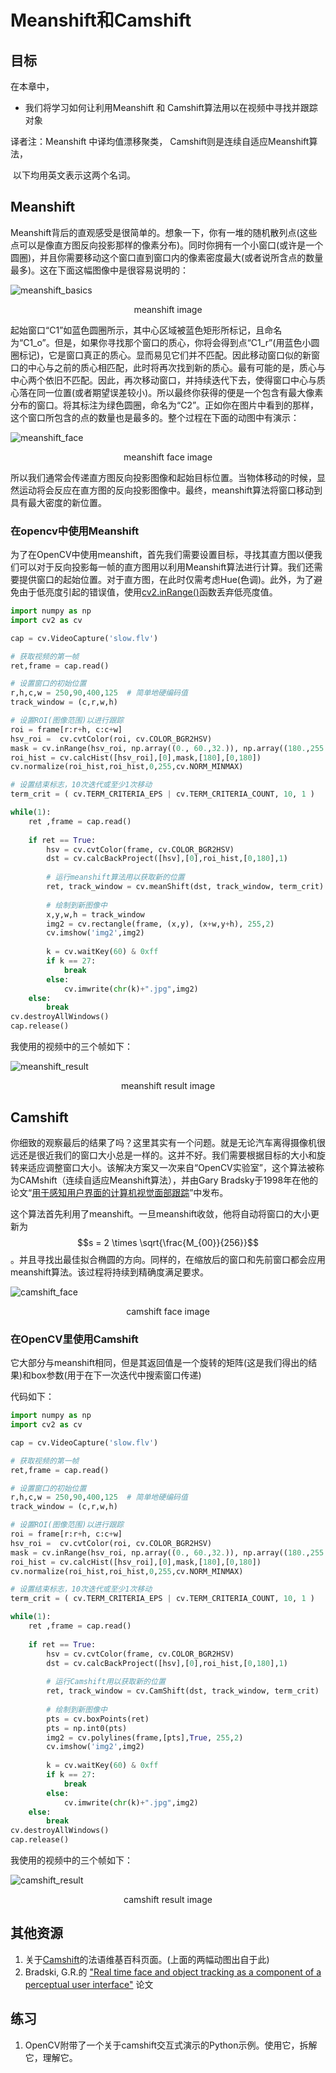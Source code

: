 # Meanshift和Camshift

## 目标

在本章中，

- 我们将学习如何让利用Meanshift 和 Camshift算法用以在视频中寻找并跟踪对象

译者注：Meanshift 中译均值漂移聚类， Camshift则是连续自适应Meanshift算法，

​		以下均用英文表示这两个名词。

## Meanshift

Meanshift背后的直观感受是很简单的。想象一下，你有一堆的随机散列点(这些点可以是像直方图反向投影那样的像素分布)。同时你拥有一个小窗口(或许是一个圆圈)，并且你需要移动这个窗口直到窗口内的像素密度最大(或者说所含点的数量最多)。这在下面这幅图像中是很容易说明的：

![meanshift_basics](img/meanshift_basics.jpg)

<center>meanshift image</center>

起始窗口“C1”如蓝色圆圈所示，其中心区域被蓝色矩形所标记，且命名为“C1_o”。但是，如果你寻找那个窗口的质心，你将会得到点“C1_r”(用蓝色小圆圈标记)，它是窗口真正的质心。显而易见它们并不匹配。因此移动窗口似的新窗口的中心与之前的质心相匹配，此时将再次找到新的质心。最有可能的是，质心与中心两个依旧不匹配。因此，再次移动窗口，并持续迭代下去，使得窗口中心与质心落在同一位置(或者期望误差较小)。所以最终你获得的便是一个包含有最大像素分布的窗口。将其标注为绿色圆圈，命名为“C2”。正如你在图片中看到的那样，这个窗口所包含的点的数量也是最多的。整个过程在下面的动图中有演示：

![meanshift_face](img/meanshift_face.gif)

<center>meanshift face image</center>

所以我们通常会传递直方图反向投影图像和起始目标位置。当物体移动的时候，显然运动将会反应在直方图的反向投影图像中。最终，meanshift算法将窗口移动到具有最大密度的新位置。

### 在opencv中使用Meanshift

为了在OpenCV中使用meanshift，首先我们需要设置目标，寻找其直方图以便我们可以对于反向投影每一帧的直方图用以利用Meanshift算法进行计算。我们还需要提供窗口的起始位置。对于直方图，在此时仅需考虑Hue(色调)。此外，为了避免由于低亮度引起的错误值，使用[cv2.inRange()](https://docs.opencv.org/4.0.0/d2/de8/group__core__array.html#ga48af0ab51e36436c5d04340e036ce981)函数丢弃低亮度值。

```python
import numpy as np
import cv2 as cv

cap = cv.VideoCapture('slow.flv')

# 获取视频的第一帧
ret,frame = cap.read()

# 设置窗口的初始位置
r,h,c,w = 250,90,400,125  # 简单地硬编码值
track_window = (c,r,w,h)

# 设置ROI(图像范围)以进行跟踪
roi = frame[r:r+h, c:c+w]
hsv_roi =  cv.cvtColor(roi, cv.COLOR_BGR2HSV)
mask = cv.inRange(hsv_roi, np.array((0., 60.,32.)), np.array((180.,255.,255.)))
roi_hist = cv.calcHist([hsv_roi],[0],mask,[180],[0,180])
cv.normalize(roi_hist,roi_hist,0,255,cv.NORM_MINMAX)

# 设置结束标志，10次迭代或至少1次移动
term_crit = ( cv.TERM_CRITERIA_EPS | cv.TERM_CRITERIA_COUNT, 10, 1 )

while(1):
    ret ,frame = cap.read()
    
    if ret == True:
        hsv = cv.cvtColor(frame, cv.COLOR_BGR2HSV)
        dst = cv.calcBackProject([hsv],[0],roi_hist,[0,180],1)
        
        # 运行meanshift算法用以获取新的位置
        ret, track_window = cv.meanShift(dst, track_window, term_crit)
        
        # 绘制到新图像中
        x,y,w,h = track_window
        img2 = cv.rectangle(frame, (x,y), (x+w,y+h), 255,2)
        cv.imshow('img2',img2)
        
        k = cv.waitKey(60) & 0xff
        if k == 27:
            break
        else:
            cv.imwrite(chr(k)+".jpg",img2)
    else:
        break
cv.destroyAllWindows()
cap.release()
```

我使用的视频中的三个帧如下：

![meanshift_result](img/meanshift_result.jpg)

<center>meanshift result image</center>

## Camshift

你细致的观察最后的结果了吗？这里其实有一个问题。就是无论汽车离得摄像机很远还是很近我们的窗口大小总是一样的。这并不好。我们需要根据目标的大小和旋转来适应调整窗口大小。该解决方案又一次来自“OpenCV实验室”，这个算法被称为CAMshift（连续自适应Meanshift算法），并由Gary Bradsky于1998年在他的论文“[用于感知用户界面的计算机视觉面部跟踪](http://opencv.jp/opencv-1.0.0_org/docs/papers/camshift.pdf)”中发布。

这个算法首先利用了meanshift。一旦meanshift收敛，他将自动将窗口的大小更新为$$s = 2 \times \sqrt{\frac{M_{00}}{256}}$$。并且寻找出最佳拟合椭圆的方向。同样的，在缩放后的窗口和先前窗口都会应用meanshift算法。该过程将持续到精确度满足要求。

![camshift_face](img/camshift_face.gif)

<center>camshift face image</center>

### 在OpenCV里使用Camshift

它大部分与meanshift相同，但是其返回值是一个旋转的矩阵(这是我们得出的结果)和box参数(用于在下一次迭代中搜索窗口传递)

代码如下：

```python
import numpy as np
import cv2 as cv

cap = cv.VideoCapture('slow.flv')

# 获取视频的第一帧
ret,frame = cap.read()

# 设置窗口的初始位置
r,h,c,w = 250,90,400,125  # 简单地硬编码值
track_window = (c,r,w,h)

# 设置ROI(图像范围)以进行跟踪
roi = frame[r:r+h, c:c+w]
hsv_roi =  cv.cvtColor(roi, cv.COLOR_BGR2HSV)
mask = cv.inRange(hsv_roi, np.array((0., 60.,32.)), np.array((180.,255.,255.)))
roi_hist = cv.calcHist([hsv_roi],[0],mask,[180],[0,180])
cv.normalize(roi_hist,roi_hist,0,255,cv.NORM_MINMAX)

# 设置结束标志，10次迭代或至少1次移动
term_crit = ( cv.TERM_CRITERIA_EPS | cv.TERM_CRITERIA_COUNT, 10, 1 )

while(1):
    ret ,frame = cap.read()
    
    if ret == True:
        hsv = cv.cvtColor(frame, cv.COLOR_BGR2HSV)
        dst = cv.calcBackProject([hsv],[0],roi_hist,[0,180],1)
        
        # 运行Camshift用以获取新的位置
        ret, track_window = cv.CamShift(dst, track_window, term_crit)
        
        # 绘制到新图像中
        pts = cv.boxPoints(ret)
        pts = np.int0(pts)
        img2 = cv.polylines(frame,[pts],True, 255,2)
        cv.imshow('img2',img2)
        
        k = cv.waitKey(60) & 0xff
        if k == 27:
            break
        else:
            cv.imwrite(chr(k)+".jpg",img2)
    else:
        break
cv.destroyAllWindows()
cap.release()
```

我使用的视频中的三个帧如下：

![camshift_result](img/camshift_result.jpg)

<center>camshift result image</center>

## 其他资源

1. 关于[Camshift](https://fr.wikipedia.org/wiki/Camshift)的法语维基百科页面。(上面的两幅动图出自于此)
2. Bradski, G.R.的 ["Real time face and object tracking as a component of a perceptual user interface"](https://ieeexplore.ieee.org/document/732882) 论文

## 练习

1. OpenCV附带了一个关于camshift交互式演示的Python示例。使用它，拆解它，理解它。